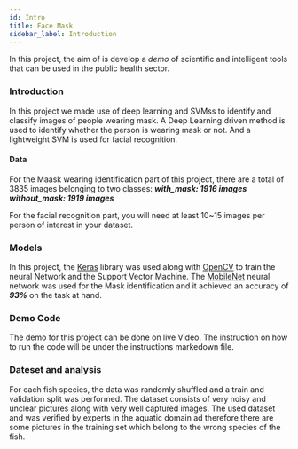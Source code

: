 ```yaml
---
id: Intro
title: Face Mask
sidebar_label: Introduction
---
```


In this project, the aim of is develop a *demo* of scientific  and intelligent tools that can be used in the public health sector.

### Introduction
In this project we made use of deep learning and SVMss to identify and classify  images of people wearing mask. 
A Deep Learning driven method is used to identify whether the person is wearing mask or not. And a lightweight SVM is used for facial recognition.



#### Data 
For the Maask wearing identification part of this project, there are a total of 3835 images belonging to two classes:
***with_mask: 1916 images***
***without_mask: 1919 images***

For the facial recognition part, you will need at least 10~15 images per person of interest in your dataset.


### Models
In this project, the [Keras] library was used along with [OpenCV] to train the neural Network and the Support Vector Machine. The [MobileNet] neural network was used for the Mask identification and it achieved an accuracy of ***93%*** on the task at hand.

### Demo Code
The demo for this project can be done on live Video. The instruction on how to run the code will be under the instructions markedown file.

### Dateset and analysis
For each fish species, the data was randomly shuffled and a train and validation split was performed.
The dataset consists of very noisy and unclear pictures along with very well captured images.
The used dataset and was verified by experts in the aquatic domain ad therefore there are some pictures in the training set which belong to the wrong species of the fish.



    


















[Keras]: <https://keras.io/>

[OpenCV]: <https://opencv.org/f>

[MobileNet]:<https://arxiv.org/abs/1704.04861>

[VGG]: <https://neurohive.io/en/popular-networks/vgg16/>

[Resnet]: <https://arxiv.org/abs/1512.03385>

[Inception]: <https://arxiv.org/pdf/1409.4842.pdf>

[PyTorch]: <https://pytorch.org/>

[TorchVision]: <https://pytorch.org/docs/stable/torchvision/index.html>
[Flask]: <https://flask.palletsprojects.com/en/1.1.x/>








































